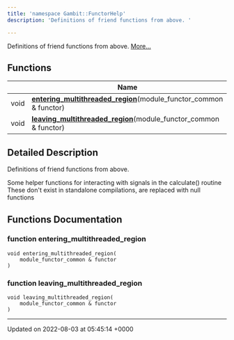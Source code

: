 ```yaml
---
title: 'namespace Gambit::FunctorHelp'
description: 'Definitions of friend functions from above. '

---
```







Definitions of friend functions from above.  [More...](#detailed-description)

## Functions

|                | Name           |
| -------------- | -------------- |
| void | **[entering_multithreaded_region](/documentation/code/darkbit/namespaces/namespacegambit_1_1functorhelp/#function-entering-multithreaded-region)**(module_functor_common & functor) |
| void | **[leaving_multithreaded_region](/documentation/code/darkbit/namespaces/namespacegambit_1_1functorhelp/#function-leaving-multithreaded-region)**(module_functor_common & functor) |

## Detailed Description

Definitions of friend functions from above. 

Some helper functions for interacting with signals in the calculate() routine These don't exist in standalone compilations, are replaced with null functions 


## Functions Documentation

### function entering_multithreaded_region

```
void entering_multithreaded_region(
    module_functor_common & functor
)
```


### function leaving_multithreaded_region

```
void leaving_multithreaded_region(
    module_functor_common & functor
)
```






-------------------------------

Updated on 2022-08-03 at 05:45:14 +0000